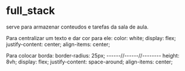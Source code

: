 # full_stack

serve para armazenar conteudos e tarefas da sala de aula.


Para centralizar um texto e dar cor para ele:
 color: white;
display: flex;
justify-content: center;
align-items: center;

Para colocar borda:
border-radius: 25px;
------//------//--------
height: 8vh;
display: flex;
justify-content: space-around;
align-items: center;
